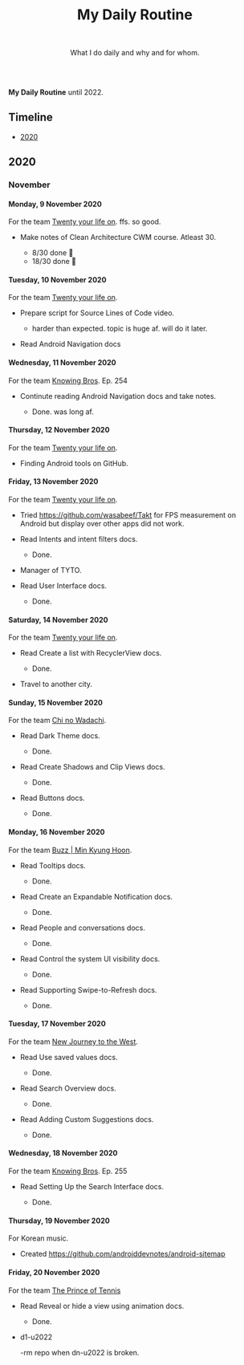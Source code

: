 <h1 align="center">My Daily Routine</h1></br>

<p align="center">
What I do daily and why and for whom.
</p>

<br>

<br>

**My Daily Routine** until 2022.

## Timeline

- [2020](#2020)  

## 2020

### November

#### Monday, 9 November 2020

For the team [Twenty your life on](https://www.iq.com/play/2ffkwt8zcns). ffs. so good.

- Make notes of Clean Architecture CWM course. Atleast 30.

    - 8/30 done 🐣
    - 18/30 done 🗿

#### Tuesday, 10 November 2020

For the team [Twenty your life on](https://www.iq.com/play/2ffkwt8zcns).

- Prepare script for Source Lines of Code video.

    - harder than expected. topic is huge af. will do it later.

- Read Android Navigation docs 

#### Wednesday, 11 November 2020

For the team [Knowing Bros](https://en.wikipedia.org/wiki/Knowing_Bros). Ep. 254

- Continute reading Android Navigation docs and take notes.

    - Done. was long af.

#### Thursday, 12 November 2020

For the team [Twenty your life on](https://www.iq.com/play/2ffkwt8zcns).

- Finding Android tools on GitHub.

#### Friday, 13 November 2020

For the team [Twenty your life on](https://www.iq.com/play/2ffkwt8zcns).

- Tried https://github.com/wasabeef/Takt for FPS measurement on Android but display over other apps did not work.

- Read Intents and intent filters docs.

    - Done.

- Manager of TYTO.

- Read User Interface docs.

    - Done.

#### Saturday, 14 November 2020

For the team [Twenty your life on](https://www.iq.com/play/2ffkwt8zcns).

- Read Create a list with RecyclerView docs.

    - Done.

- Travel to another city.

#### Sunday, 15 November 2020

For the team [Chi no Wadachi](https://myanimelist.net/manga/104271/Chi_no_Wadachi).

- Read Dark Theme docs.

    - Done.

- Read Create Shadows and Clip Views docs.

    - Done.

- Read Buttons docs.

    - Done.

#### Monday, 16 November 2020

For the team [Buzz | Min Kyung Hoon](https://en.wikipedia.org/wiki/Buzz_(band)).

- Read Tooltips docs.

    - Done.

- Read Create an Expandable Notification docs.

    - Done.

- Read People and conversations docs.

    - Done.

- Read Control the system UI visibility docs.

    - Done.

- Read Supporting Swipe-to-Refresh docs.

    - Done.

#### Tuesday, 17 November 2020

For the team [New Journey to the West](https://en.wikipedia.org/wiki/New_Journey_to_the_West).

- Read Use saved values docs.

    - Done.

- Read Search Overview docs.

    - Done.

- Read Adding Custom Suggestions docs.

    - Done.

#### Wednesday, 18 November 2020

For the team [Knowing Bros](https://en.wikipedia.org/wiki/Knowing_Bros). Ep. 255

- Read Setting Up the Search Interface docs.

    - Done.

#### Thursday, 19 November 2020

For Korean music.

- Created https://github.com/androiddevnotes/android-sitemap

#### Friday, 20 November 2020

For the team [The Prince of Tennis](https://en.wikipedia.org/wiki/The_Prince_of_Tennis)

- Read Reveal or hide a view using animation docs.

    - Done.

- d1-u2022 

    -rm repo when dn-u2022 is broken.




